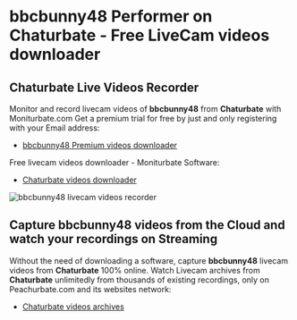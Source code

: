 # bbcbunny48 Performer on Chaturbate - Free LiveCam videos downloader

## Chaturbate Live Videos Recorder

Monitor and record livecam videos of **bbcbunny48** from **Chaturbate** with Moniturbate.com
Get a premium trial for free by just and only registering with your Email address:
* [bbcbunny48 Premium videos downloader](https://moniturbate.com/request-demo-licence-key.html)

Free livecam videos downloader - Moniturbate Software:
* [Chaturbate videos downloader](https://moniturbate.com/moniturbate-download-software.html)

![bbcbunny48 livecam videos recorder](https://peachurnet.com/templates/moniturbate-software.png)


## Capture bbcbunny48 videos from the Cloud and watch your recordings on Streaming

Without the need of downloading a software, capture **bbcbunny48** livecam videos from **Chaturbate** 100% online.
Watch Livecam archives from **Chaturbate** unlimitedly from thousands of existing recordings, only on Peachurbate.com and its websites network:
* [Chaturbate videos archives](https://peachurnet.com/)